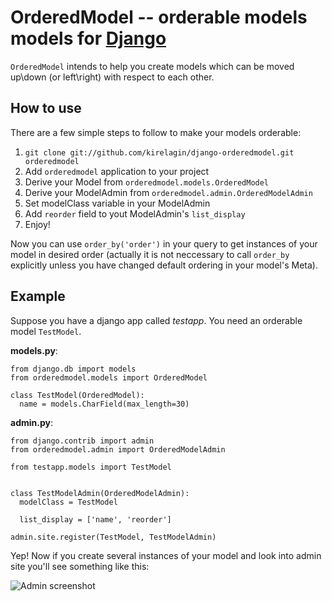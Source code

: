 OrderedModel -- orderable models models for [Django](http://www.djangoproject.com/)
========================================================

`OrderedModel` intends to help you create models which can be
moved up\\down (or left\\right) with respect to each other.

How to use
-------------

There are a few simple steps to follow to make your models orderable:

1. `git clone git://github.com/kirelagin/django-orderedmodel.git orderedmodel`
2. Add `orderedmodel` application to your project
3. Derive your Model from `orderedmodel.models.OrderedModel`
4. Derive your ModelAdmin from `orderedmodel.admin.OrderedModelAdmin`
5. Set modelClass variable in your ModelAdmin
6. Add `reorder` field to yout ModelAdmin's `list_display`
7. Enjoy!

Now you can use `order_by('order')` in your query to get instances of your model
in desired order (actually it is not neccessary to call `order_by` explicitly
unless you have changed default ordering in your model's Meta).

Example
-------

Suppose you have a django app called _testapp_.
You need an orderable model `TestModel`.

**models.py**:

    from django.db import models
    from orderedmodel.models import OrderedModel

    class TestModel(OrderedModel):
      name = models.CharField(max_length=30)

**admin.py**:

    from django.contrib import admin
    from orderedmodel.admin import OrderedModelAdmin

    from testapp.models import TestModel


    class TestModelAdmin(OrderedModelAdmin):
      modelClass = TestModel

      list_display = ['name', 'reorder']

    admin.site.register(TestModel, TestModelAdmin)


Yep! Now if you create several instances of your model
and look into admin site you'll see something like this:

![Admin screenshot](http://kirelagin.ru/~kirrun/orderedmodel/admin.png)
